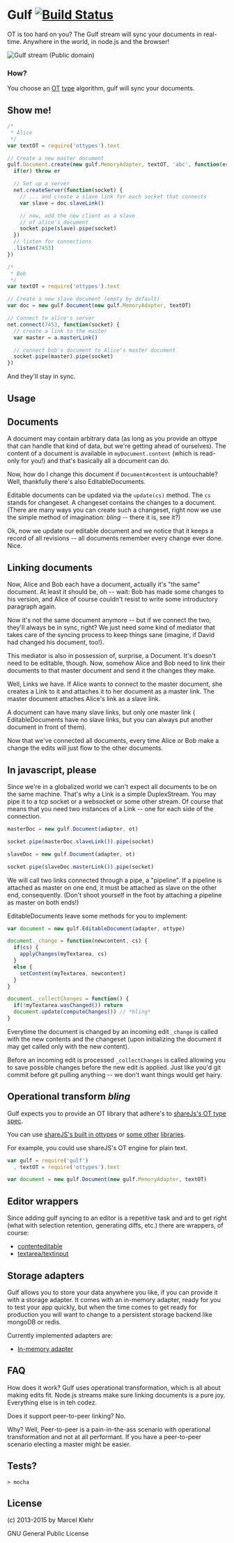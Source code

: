 # Gulf [![Build Status](https://travis-ci.org/marcelklehr/gulf.png)](https://travis-ci.org/marcelklehr/gulf)
OT is too hard on you? The Gulf stream will sync your documents in real-time. Anywhere in the world, in node.js and the browser!

![Gulf stream (Public domain)](https://upload.wikimedia.org/wikipedia/commons/1/19/Golfstrom.jpg)


### How?
You choose an [OT](https://en.wikipedia.org/wiki/Operational_transformation) [type](https://github.com/marcelklehr/gulf#operational-transform-bling) algorithm, gulf will sync your documents.

## Show me!

```js
/*
 * Alice
 */
var textOT = require('ottypes').text

// Create a new master document
gulf.Document.create(new gulf.MemoryAdapter, textOT, 'abc', function(er, doc) {
  if(er) throw er

  // Set up a server
  net.createServer(function(socket) {
    // ... and create a slave link for each socket that connects
    var slave = doc.slaveLink()

    // now, add the new client as a slave
    // of alice's document
    socket.pipe(slave).pipe(socket)
  })
  // listen for connections
  .listen(7453)
})
```

```js
/*
 * Bob
 */
var textOT = require('ottypes').text

// Create a new slave document (empty by default)
var doc = new gulf.Document(new gulf.MemoryAdapter, textOT)

// Connect to alice's server
net.connect(7453, function(socket) {
  // create a link to the master
  var master = a.masterLink()

  // connect bob's document to Alice's master document
  socket.pipe(master).pipe(socket)
})
```

And they'll stay in sync.

## Usage

## Documents
A document may contain arbitrary data (as long as you provide an ottype that can handle that kind of data, but we're getting ahead of ourselves). The content of a document is available in `myDocument.content` (which is read-only for you!) and that's basically all a document can do.

Now, how do I change this document if `Document#content` is untouchable? Well, thankfully there's also EditableDocuments.

Editable documents can be updated via the `update(cs)` method. The `cs` stands for changeset. A changeset contains the changes to a document. (There are many ways you can create such a changeset, right now we use the simple method of imagination: *bling* -- there it is, see it?)

Ok, now we update our editable document and we notice that it keeps a record of all revisions -- all documents remember every change ever done. Nice.

## Linking documents
Now, Alice and Bob each have a document, actually it's "the same" document. At least it should be, oh -- wait: Bob has made some changes to his version, and Alice of course couldn't resist to write some introductory paragraph again.

Now it's not the same document anymore -- but if we connect the two, they'll always be in sync, right? We just need some kind of mediator that takes care of the syncing process to keep things sane (imagine, if David had changed his document, too!).

This mediator is also in possession of, surprise, a Document. It's doesn't need to be editable, though. Now, somehow Alice and Bob need to link their documents to that master document and send it the changes they make.

Well, Links we have. If Alice wants to connect to the master document, she creates a Link to it and attaches it to her document as a master link. The master document attaches Alice's link as a slave link.

A document can have many slave links, but only one master link ( EditableDocuments have no slave links, but you can always put another document in front of them).

Now that we've connected all documents, every time Alice or Bob make a change the edits will just flow to the other documents.

## In javascript, please
Since we're in a globalized world we can't expect all documents to be on the same machine. That's why a Link is a simple DuplexStream. You may pipe it to a tcp socket or a websocket or some other stream. Of course that means that you need two instances of a Link -- one for each side of the connection.

```js
masterDoc = new gulf.Document(adapter, ot)

socket.pipe(masterDoc.slaveLink()).pipe(socket)
```

```js
slaveDoc = new gulf.Document(adapter, ot)

socket.pipe(slaveDoc.masterLink()).pipe(socket)
```

We will call two links connected through a pipe, a "pipeline". If a pipeline is attached as master on one end, it must be attached as slave on the other end, consequently. (Don't shoot yourself in the foot by attaching a pipeline as master on both ends!)

EditableDocuments leave some methods for you to implement:

```js
var document = new gulf.EditableDocument(adapter, ottype)

document._change = function(newcontent, cs) {
  if(cs) {
    applyChanges(myTextarea, cs)
  }
  else {
    setContent(myTextarea, newcontent)
  }
}

document._collectChanges = function() {
  if(!myTextarea.wasChanged()) return
  document.update(computeChanges()) // *bling*
}
```

Everytime the document is changed by an incoming edit `_change` is called with the new contents and the changeset (upon initializing the document it may get called only with the new content).

Before an incoming edit is processed `_collectChanges` is called allowing you to save possible changes before the new edit is applied. Just like you'd git commit before git pulling anything -- we don't want things would get hairy.

## Operational transform *bling*
Gulf expects you to provide an OT library that adhere's to [shareJs's OT type spec](https://github.com/share/ottypes#spec).

You can use [shareJS's built in ottypes](https://github.com/share/ottypes) or  [some other](https://github.com/marcelklehr/changesets) [libraries](https://github.com/marcelklehr/dom-ot).

For example, you could use shareJS's OT engine for plain text.
```js
var gulf = require('gulf')
  , textOT = require('ottypes').text

var document = new gulf.Document(new gulf.MemoryAdapter, textOT)
```

## Editor wrappers
Since adding gulf syncing to an editor is a repetitive task and ard to get right (what with selection retention, generating diffs, etc.) there are wrappers, of course:

 * [contenteditable](https://github.com/marcelklehr/gulf-contenteditable)
 * [textarea/textinput](https://github.com/marcelklehr/gulf-textarea)

## Storage adapters
Gulf allows you to store your data anywhere you like, if you can provide it with a storage adapter. It comes with an in-memory adapter, ready for you to test your app quickly, but when the time comes to get ready for production you will want to change to a persistent storage backend like mongoDB or redis.

Currently implemented adapters are:
 * [In-memory adapter](https://github.com/marcelklehr/gulf/blob/master/lib/MemoryAdapter.js)

## FAQ

How does it work? Gulf uses operational transformation, which is all about making edits fit. Node.js streams make sure linking documents is a pure joy. Everything else is in teh codez.

Does it support peer-to-peer linking? No.

Why? Well, Peer-to-peer is a pain-in-the-ass scenario with operational transformation and not at all performant. If you have a peer-to-peer scenario electing a master might be easier.

## Tests?
```
> mocha
```

## License
(c) 2013-2015 by Marcel Klehr

GNU General Public License
